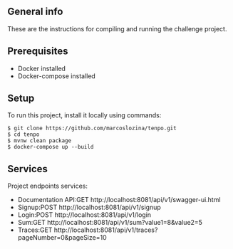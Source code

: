 ## General info
These are the instructions for compiling and running the challenge project.

## Prerequisites
* Docker installed
* Docker-compose installed

## Setup
To run this project, install it locally using commands:

```
$ git clone https://github.com/marcoslozina/tenpo.git
$ cd tenpo
$ mvnw clean package
$ docker-compose up --build
```
## Services
Project endpoints services:
* Documentation API:GET http://localhost:8081/api/v1/swagger-ui.html
* Signup:POST http://localhost:8081/api/v1/signup
* Login:POST http://localhost:8081/api/v1/login
* Sum:GET http://localhost:8081/api/v1/sum?value1=8&value2=5
* Traces:GET http://localhost:8081/api/v1/traces?pageNumber=0&pageSize=10
	

